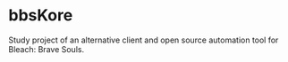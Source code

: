 # bbsKore
Study project of an alternative client and open source automation tool for Bleach: Brave Souls.
